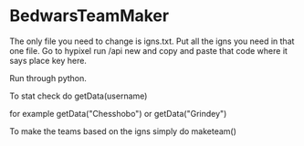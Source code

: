 # BedwarsTeamMaker

The only file you need to change is igns.txt. Put all the igns you need in that one file.
Go to hypixel run /api new and copy and paste that code where it says place key here.

Run through python. 

To stat check do getData(username)

for example getData("Chesshobo") or getData("Grindey")

To make the teams based on the igns simply do maketeam()


